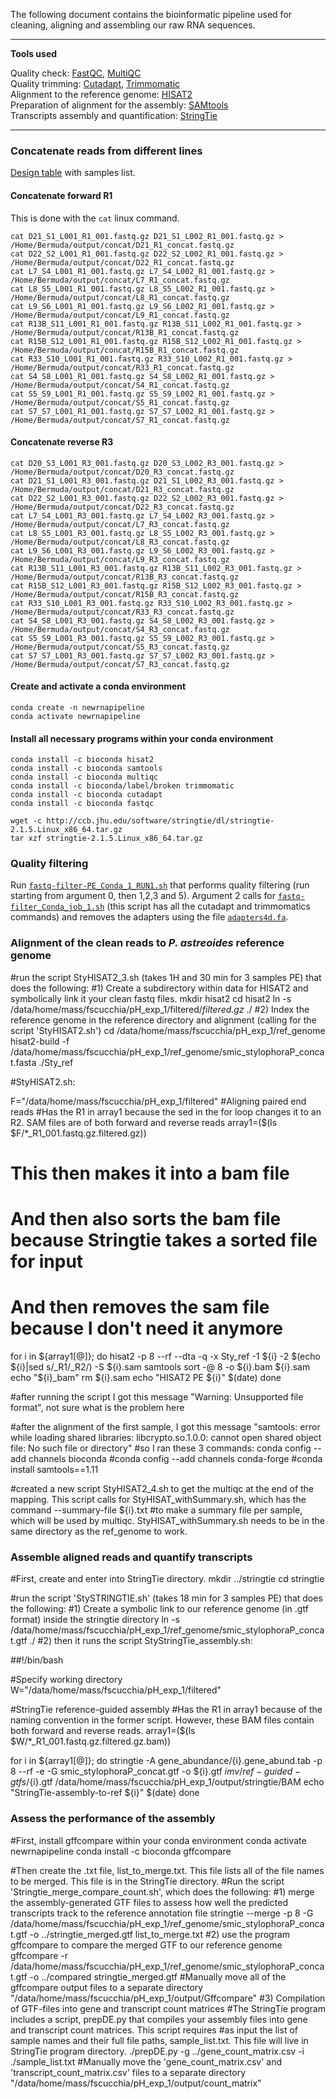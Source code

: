
The following document contains the bioinformatic pipeline used for cleaning, aligning and assembling our raw RNA sequences.

---

**Tools used**  

Quality check: [FastQC](https://www.bioinformatics.babraham.ac.uk/projects/fastqc/), [MultiQC](https://multiqc.info/)  
Quality trimming: [Cutadapt](https://cutadapt.readthedocs.io/en/stable/), [Trimmomatic](http://www.usadellab.org/cms/?page=trimmomatic)  
Alignment to the reference genome: [HISAT2](https://ccb.jhu.edu/software/hisat2/index.shtml)  
Preparation of alignment for the assembly: [SAMtools](http://www.htslib.org/doc/samtools.html)  
Transcripts assembly and quantification: [StringTie](https://ccb.jhu.edu/software/stringtie/) 

---

### Concatenate reads from different lines 

[Design table]() with samples list.

#### Concatenate forward R1

This is done with the ```cat``` linux command.

```
cat D21_S1_L001_R1_001.fastq.gz D21_S1_L002_R1_001.fastq.gz > /Home/Bermuda/output/concat/D21_R1_concat.fastq.gz
cat D22_S2_L001_R1_001.fastq.gz D22_S2_L002_R1_001.fastq.gz > /Home/Bermuda/output/concat/D22_R1_concat.fastq.gz
cat L7_S4_L001_R1_001.fastq.gz L7_S4_L002_R1_001.fastq.gz > /Home/Bermuda/output/concat/L7_R1_concat.fastq.gz
cat L8_S5_L001_R1_001.fastq.gz L8_S5_L002_R1_001.fastq.gz > /Home/Bermuda/output/concat/L8_R1_concat.fastq.gz
cat L9_S6_L001_R1_001.fastq.gz L9_S6_L002_R1_001.fastq.gz > /Home/Bermuda/output/concat/L9_R1_concat.fastq.gz
cat R13B_S11_L001_R1_001.fastq.gz R13B_S11_L002_R1_001.fastq.gz > /Home/Bermuda/output/concat/R13B_R1_concat.fastq.gz
cat R15B_S12_L001_R1_001.fastq.gz R15B_S12_L002_R1_001.fastq.gz > /Home/Bermuda/output/concat/R15B_R1_concat.fastq.gz
cat R33_S10_L001_R1_001.fastq.gz R33_S10_L002_R1_001.fastq.gz > /Home/Bermuda/output/concat/R33_R1_concat.fastq.gz
cat S4_S8_L001_R1_001.fastq.gz S4_S8_L002_R1_001.fastq.gz > /Home/Bermuda/output/concat/S4_R1_concat.fastq.gz
cat S5_S9_L001_R1_001.fastq.gz S5_S9_L002_R1_001.fastq.gz > /Home/Bermuda/output/concat/S5_R1_concat.fastq.gz
cat S7_S7_L001_R1_001.fastq.gz S7_S7_L002_R1_001.fastq.gz > /Home/Bermuda/output/concat/S7_R1_concat.fastq.gz
```

#### Concatenate reverse R3

```
cat D20_S3_L001_R3_001.fastq.gz D20_S3_L002_R3_001.fastq.gz > /Home/Bermuda/output/concat/D20_R3_concat.fastq.gz
cat D21_S1_L001_R3_001.fastq.gz D21_S1_L002_R3_001.fastq.gz > /Home/Bermuda/output/concat/D21_R3_concat.fastq.gz
cat D22_S2_L001_R3_001.fastq.gz D22_S2_L002_R3_001.fastq.gz > /Home/Bermuda/output/concat/D22_R3_concat.fastq.gz
cat L7_S4_L001_R3_001.fastq.gz L7_S4_L002_R3_001.fastq.gz > /Home/Bermuda/output/concat/L7_R3_concat.fastq.gz
cat L8_S5_L001_R3_001.fastq.gz L8_S5_L002_R3_001.fastq.gz > /Home/Bermuda/output/concat/L8_R3_concat.fastq.gz
cat L9_S6_L001_R3_001.fastq.gz L9_S6_L002_R3_001.fastq.gz > /Home/Bermuda/output/concat/L9_R3_concat.fastq.gz
cat R13B_S11_L001_R3_001.fastq.gz R13B_S11_L002_R3_001.fastq.gz > /Home/Bermuda/output/concat/R13B_R3_concat.fastq.gz
cat R15B_S12_L001_R3_001.fastq.gz R15B_S12_L002_R3_001.fastq.gz > /Home/Bermuda/output/concat/R15B_R3_concat.fastq.gz
cat R33_S10_L001_R3_001.fastq.gz R33_S10_L002_R3_001.fastq.gz > /Home/Bermuda/output/concat/R33_R3_concat.fastq.gz
cat S4_S8_L001_R3_001.fastq.gz S4_S8_L002_R3_001.fastq.gz > /Home/Bermuda/output/concat/S4_R3_concat.fastq.gz
cat S5_S9_L001_R3_001.fastq.gz S5_S9_L002_R3_001.fastq.gz > /Home/Bermuda/output/concat/S5_R3_concat.fastq.gz
cat S7_S7_L001_R3_001.fastq.gz S7_S7_L002_R3_001.fastq.gz > /Home/Bermuda/output/concat/S7_R3_concat.fastq.gz
```

#### Create and activate a conda environment

```
conda create -n newrnapipeline
conda activate newrnapipeline
```

#### Install all necessary programs within your conda environment

```
conda install -c bioconda hisat2
conda install -c bioconda samtools
conda install -c bioconda multiqc  
conda install -c bioconda/label/broken trimmomatic
conda install -c bioconda cutadapt
conda install -c bioconda fastqc 

wget -c http://ccb.jhu.edu/software/stringtie/dl/stringtie-2.1.5.Linux_x86_64.tar.gz
tar xzf stringtie-2.1.5.Linux_x86_64.tar.gz
```

### Quality filtering 

Run [`fastq-filter-PE_Conda_1_RUN1.sh`]() that performs quality filtering (run starting from argument 0, then 1,2,3 and 5). 
Argument 2 calls for [`fastq-filter_Conda_job_1.sh`]() (this script has all the cutadapt and trimmomatics commands) and removes the adapters using the file [`adapters4d.fa`]().

### Alignment of the clean reads to _P. astreoides_ reference genome 

#run the script StyHISAT2_3.sh (takes 1H and 30 min for 3 samples PE) that does the following:
#1) Create a subdirectory within data for HISAT2 and symbolically link it your clean fastq files.
mkdir hisat2
cd hisat2
ln -s /data/home/mass/fscucchia/pH_exp_1/filtered/*filtered.gz* ./
#2) Index the reference genome in the reference directory and alignment (calling for the script 'StyHISAT2.sh')
cd /data/home/mass/fscucchia/pH_exp_1/ref_genome
hisat2-build -f /data/home/mass/fscucchia/pH_exp_1/ref_genome/smic_stylophoraP_concat.fasta ./Sty_ref

#StyHISAT2.sh:

   F="/data/home/mass/fscucchia/pH_exp_1/filtered"
   #Aligning paired end reads
   #Has the R1 in array1 because the sed in the for loop changes it to an R2. SAM files are of both forward and reverse reads
   array1=($(ls $F/*_R1_001.fastq.gz.filtered.gz))

   # This then makes it into a bam file
   # And then also sorts the bam file because Stringtie takes a sorted file for input
   # And then removes the sam file because I don't need it anymore

   for i in ${array1[@]}; do
        hisat2 -p 8 --rf --dta -q -x Sty_ref -1 ${i} -2 $(echo ${i}|sed s/_R1/_R2/) -S ${i}.sam
        samtools sort -@ 8 -o ${i}.bam ${i}.sam
    		echo "${i}_bam"
        rm ${i}.sam
        echo "HISAT2 PE ${i}" $(date)
   done

#after running the script I got this message "Warning: Unsupported file format", not sure what is the problem here

#after the alignment of the first sample, I got this message "samtools: error while loading shared libraries: libcrypto.so.1.0.0: cannot open shared object file: No such file or directory"
#so I ran these 3 commands: conda config --add channels bioconda
                           #conda config --add channels conda-forge
                           #conda install samtools==1.11

#created a new script StyHISAT2_4.sh to get the multiqc at the end of the mapping. This script calls for StyHISAT_withSummary.sh, which has the command --summary-file ${i}.txt 
#to make a summary file per sample, which will be used by multiqc. StyHISAT_withSummary.sh needs to be in the same directory as the ref_genome to work.



### Assemble aligned reads and quantify transcripts ###
#First, create and enter into StringTie directory. 
mkdir ../stringtie
cd stringtie

#run the script 'StySTRINGTIE.sh' (takes 18 min for 3 samples PE) that does the following:
#1) Create a symbolic link to our reference genome (in .gtf format) inside the stringtie directory
ln -s /data/home/mass/fscucchia/pH_exp_1/ref_genome/smic_stylophoraP_concat.gtf ./
#2) then it runs the script StyStringTie_assembly.sh:

  ##!/bin/bash

  #Specify working directory
  W="/data/home/mass/fscucchia/pH_exp_1/filtered"

  #StringTie reference-guided assembly
  #Has the R1 in array1 because of the naming convention in the former script. However, these BAM files contain both forward and reverse reads.
  array1=($(ls $W/*_R1_001.fastq.gz.filtered.gz.bam))

  for i in ${array1[@]}; do
        stringtie -A gene_abundance/{i}.gene_abund.tab -p 8 --rf -e -G smic_stylophoraP_concat.gtf -o ${i}.gtf ${i}
        mv /ref-guided-gtfs/${i}.gtf /data/home/mass/fscucchia/pH_exp_1/output/stringtie/BAM
        echo "StringTie-assembly-to-ref ${i}" $(date)
  done



### Assess the performance of the assembly ###
#First, install gffcompare within your conda environment
conda activate newrnapipeline
conda install -c bioconda gffcompare

#Then create the .txt file, list_to_merge.txt. This file lists all of the file names to be merged. This file is in the StringTie directory.
#Run the script 'Stringtie_merge_compare_count.sh', which does the following:
#1) merge the assembly-generated GTF files to assess how well the predicted transcripts track to the reference annotation file
stringtie --merge -p 8 -G /data/home/mass/fscucchia/pH_exp_1/ref_genome/smic_stylophoraP_concat.gtf -o ../stringtie_merged.gtf list_to_merge.txt
#2) use the program gffcompare to compare the merged GTF to our reference genome
gffcompare -r /data/home/mass/fscucchia/pH_exp_1/ref_genome/smic_stylophoraP_concat.gtf -o ../compared stringtie_merged.gtf
    #Manually move all of the gffcompare output files to a separate directory "/data/home/mass/fscucchia/pH_exp_1/output/Gffcompare"
#3) Compilation of GTF-files into gene and transcript count matrices
#The StringTie program includes a script, prepDE.py that compiles your assembly files into gene and transcript count matrices. This script requires 
#as input the list of sample names and their full file paths, sample_list.txt. This file will live in StringTie program directory.
./prepDE.py -g ../gene_count_matrix.csv -i ./sample_list.txt
    #Manually move the 'gene_count_matrix.csv' and 'transcript_count_matrix.csv' files to a separate directory "/data/home/mass/fscucchia/pH_exp_1/output/count_matrix"
